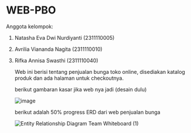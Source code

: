 # WEB-PBO
Anggota kelompok:
1. Natasha Eva Dwi Nurdiyanti (2311110005)
2. Avrilia Viananda Nagita (2311110010)
3. Rifka Annisa Swasthi (2311110040)
   
   Web ini berisi tentang penjualan bunga toko online, disediakan katalog produk dan ada halaman untuk checkoutnya.

   berikut gambaran kasar jika web nya jadi (desain dulu)
   
   ![image](https://github.com/user-attachments/assets/d869b2dc-27e2-43ee-9843-9a618902d830)

    berikut adalah 50% progress ERD dari web penjualan bunga
   
   ![Entity Relationship Diagram Team Whiteboard (1)](https://github.com/user-attachments/assets/d13a7407-6646-4552-94e3-79cec095db06)


